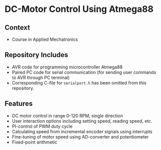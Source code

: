 # DC-Motor Control Using Atmega88

## Context  
- Course in Applied Mechatronics  

## Repository Includes  
- AVR code for programming microcontroller Atmega88  
- Paired PC code for serial communication (for sending user commands to AVR through PC terminal)  
- Corresponding C-file for `serialport.h` has been omitted from this repository.  

## Features  
- DC motor control in range 0-120 RPM, single direction  
- User interaction options including setting speed, reading speed, etc.  
- PI-control of PWM duty cycle  
- Calculating speed from incremental encoder signals using interrupts  
- Fine-tuning of motor speed using AD-converter and potentiometer  
- Fixed-point arithmetic  
